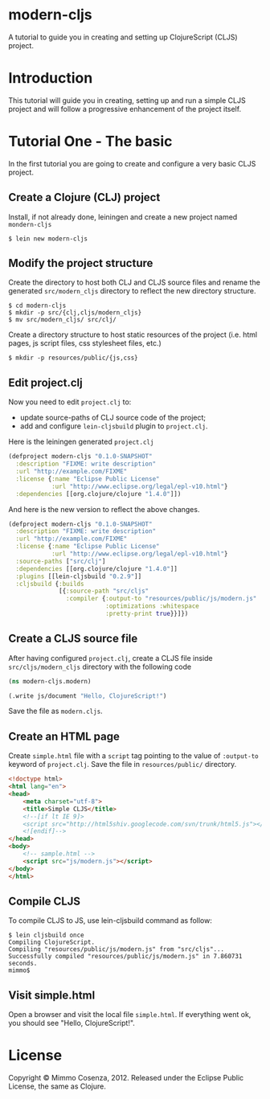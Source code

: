 # modern-cljs

A tutorial to guide you in creating and setting up ClojureScript (CLJS) project.

# Introduction

This tutorial will guide you in creating, setting up and run a simple
CLJS project and will follow a progressive enhancement of the project
itself.

# Tutorial One - The basic

In the first tutorial you are going to create and configure a very basic
CLJS project.

## Create a Clojure (CLJ) project

Install, if not already done, leiningen and create a new project named
`mondern-cljs`

```
$ lein new modern-cljs
```

## Modify the project structure

Create the directory to host both CLJ and CLJS source files and rename
the generated `src/modern_cljs` directory to reflect the new directory
structure.

```
$ cd modern-cljs
$ mkdir -p src/{clj,cljs/modern_cljs}
$ mv src/modern_cljs/ src/clj/
```

Create a directory structure to host static resources of the project
(i.e. html pages, js script files, css stylesheet files, etc.)

```
$ mkdir -p resources/public/{js,css}
```

## Edit project.clj

Now you need to edit `project.clj` to:

* update source-paths of CLJ source code of the project;
* add and configure `lein-cljsbuild` plugin to `project.clj`.

Here is the leiningen generated `project.clj`

```clojure
(defproject modern-cljs "0.1.0-SNAPSHOT"
  :description "FIXME: write description"
  :url "http://example.com/FIXME"
  :license {:name "Eclipse Public License"
            :url "http://www.eclipse.org/legal/epl-v10.html"}
  :dependencies [[org.clojure/clojure "1.4.0"]])
```

And here is the new version to reflect the above changes.

```clojure
(defproject modern-cljs "0.1.0-SNAPSHOT"
  :description "FIXME: write description"
  :url "http://example.com/FIXME"
  :license {:name "Eclipse Public License"
            :url "http://www.eclipse.org/legal/epl-v10.html"}
  :source-paths ["src/clj"]
  :dependencies [[org.clojure/clojure "1.4.0"]]
  :plugins [[lein-cljsbuild "0.2.9"]]
  :cljsbuild {:builds
              [{:source-path "src/cljs"
                :compiler {:output-to "resources/public/js/modern.js"
                           :optimizations :whitespace
                           :pretty-print true}}]})
```

## Create a CLJS source file

After having configured `project.clj`, create a CLJS file inside
`src/cljs/modern_cljs` directory with the following code

```clojure
(ns modern-cljs.modern)

(.write js/document "Hello, ClojureScript!")
```

Save the file as `modern.cljs`.

## Create an HTML page

Create `simple.html` file with a `script` tag pointing to the value
of `:output-to` keyword of `project.clj`. Save the file in
`resources/public/` directory.

```html
<!doctype html>
<html lang="en">
<head>
    <meta charset="utf-8">
    <title>Simple CLJS</title>
    <!--[if lt IE 9]>
    <script src="http://html5shiv.googlecode.com/svn/trunk/html5.js"></script>
    <![endif]-->
</head>
<body>
    <!-- sample.html -->
    <script src="js/modern.js"></script>
</body>
</html>
```

## Compile CLJS

To compile CLJS to JS, use lein-cljsbuild command as follow:

```
$ lein cljsbuild once
Compiling ClojureScript.
Compiling "resources/public/js/modern.js" from "src/cljs"...
Successfully compiled "resources/public/js/modern.js" in 7.860731 seconds.
mimmo$
```
## Visit simple.html

Open a browser and visit the local file `simple.html`. If everything
went ok, you should see "Hello, ClojureScript!".

# License

Copyright © Mimmo Cosenza, 2012. Released under the Eclipse Public
License, the same as Clojure.
